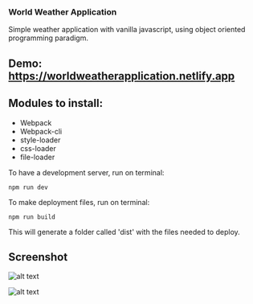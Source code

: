 ### World Weather Application

Simple weather application with vanilla javascript, using object oriented programming paradigm.

## Demo: https://worldweatherapplication.netlify.app

## Modules to install:

- Webpack
- Webpack-cli
- style-loader
- css-loader
- file-loader

To have a development server, run on terminal:

```
npm run dev
```


To make deployment files, run on terminal:

```
npm run build
```

This will generate a folder called 'dist' with the files needed to deploy.

## Screenshot

![alt text](https://raw.githubusercontent.com/alan-valenzuela93/world-weather-nodejs/master/assets/full.png)


![alt text](https://raw.githubusercontent.com/alan-valenzuela93/world-weather-nodejs/master/assets/responsive.png)
